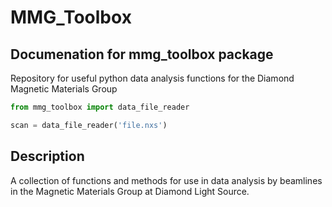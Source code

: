 # MMG_Toolbox
## Documenation for mmg_toolbox package
Repository for useful python data analysis functions for the Diamond Magnetic Materials Group

```python
from mmg_toolbox import data_file_reader

scan = data_file_reader('file.nxs')
```

## Description
A collection of functions and methods for use in data analysis by beamlines in the Magnetic Materials Group
at Diamond Light Source.